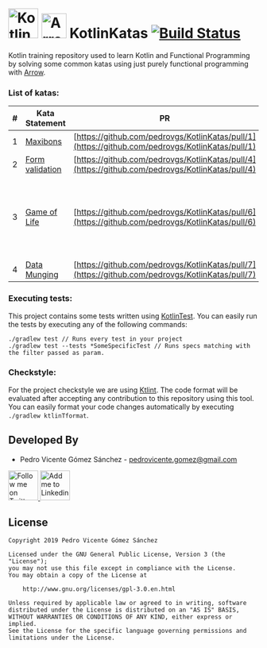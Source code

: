 # <img alt="Kotlin" src="https://kotlinlang.org/assets/images/open-graph/kotlin_250x250.png" height="60"/> <img alt="Arrow" src="https://avatars0.githubusercontent.com/u/29458023?s=400&v=4" height="50"/> KotlinKatas [![Build Status](https://travis-ci.com/pedrovgs/KotlinKatas.svg?branch=master)](https://travis-ci.com/pedrovgs/KotlinKatas)

Kotlin training repository used to learn Kotlin and Functional Programming by solving some common katas using just purely functional programming with [Arrow](https://github.com/arrow-kt/arrow).

### List of katas:


| # | Kata Statement | PR | Topic |
|---|----------------|----|-------|
| 1 | [Maxibons](https://github.com/Karumi/MaxibonKataJava#-kata-maxibon-for-java-) | [https://github.com/pedrovgs/KotlinKatas/pull/1](https://github.com/pedrovgs/KotlinKatas/pull/1) | Polymorphic programming |
| 2 | [Form validation](https://gist.github.com/pedrovgs/d83fe1f096928715a6f31946e557995a) | [https://github.com/pedrovgs/KotlinKatas/pull/4](https://github.com/pedrovgs/KotlinKatas/pull/4) | Validated data type|
| 3 | [Game of Life](https://en.wikipedia.org/wiki/Conway%27s_Game_of_Life) | [https://github.com/pedrovgs/KotlinKatas/pull/6](https://github.com/pedrovgs/KotlinKatas/pull/6) | Pure functions, IO monad complex property-based testing generators|
| 4 | [Data Munging](http://codekata.com/kata/kata04-data-munging/) | [https://github.com/pedrovgs/KotlinKatas/pull/7](https://github.com/pedrovgs/KotlinKatas/pull/7) | |

### Executing tests:

This project contains some tests written using [KotlinTest](https://github.com/kotlintest/kotlintest). You can easily run the tests by executing any of the following commands:

```
./gradlew test // Runs every test in your project
./gradlew test --tests *SomeSpecificTest // Runs specs matching with the filter passed as param.
```

### Checkstyle:

For the project checkstyle we are using [Ktlint](https://github.com/shyiko/ktlint). The code format will be evaluated after accepting any contribution to this repository using this tool. You can easily format your code changes automatically by executing ``./gradlew ktlinTformat``.

Developed By
------------

* Pedro Vicente Gómez Sánchez - <pedrovicente.gomez@gmail.com>

<a href="https://twitter.com/pedro_g_s">
  <img alt="Follow me on Twitter" src="https://image.freepik.com/iconos-gratis/twitter-logo_318-40209.jpg" height="60" width="60"/>
</a>
<a href="https://es.linkedin.com/in/pedrovgs">
  <img alt="Add me to Linkedin" src="https://image.freepik.com/iconos-gratis/boton-del-logotipo-linkedin_318-84979.png" height="60" width="60"/>
</a>

License
-------

    Copyright 2019 Pedro Vicente Gómez Sánchez

    Licensed under the GNU General Public License, Version 3 (the "License");
    you may not use this file except in compliance with the License.
    You may obtain a copy of the License at

        http://www.gnu.org/licenses/gpl-3.0.en.html

    Unless required by applicable law or agreed to in writing, software
    distributed under the License is distributed on an "AS IS" BASIS,
    WITHOUT WARRANTIES OR CONDITIONS OF ANY KIND, either express or implied.
    See the License for the specific language governing permissions and
    limitations under the License.
